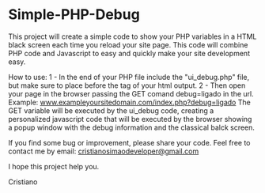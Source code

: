 # Simple-PHP-Debug
This project will create a simple code to show your PHP variables in a HTML black screen each time you reload your site page.
This code will combine PHP code and Javascript to easy and quickly make your site development easy.

How to use:
1 - In the end of your PHP file include the "ui_debug.php" file, but make sure to place before the </body> tag of your html output.
2 - Then open your page in the browser passing the GET comand debug=ligado in the url. Example: www.exampleyoursitedomain.com/index.php?debug=ligado
    The GET variable will be executed by the ui_debug code, creating a personalized javascript code that will be executed by the browser showing a popup window with the debug information and the classical balck screen.
    
If you find some bug or improvement, please share your code.
Feel free to contact me by email: cristianosimaodeveloper@gmail.com

I hope this project help you.

Cristiano
